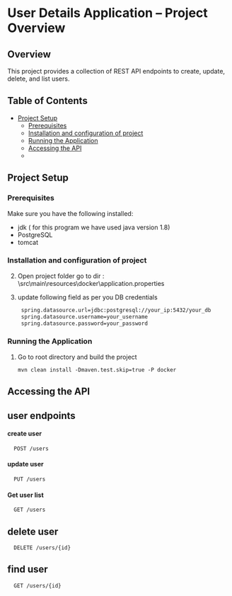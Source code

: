 
# User Details Application – Project Overview

## Overview
This project provides a collection of REST API endpoints to create, update, delete, and list users.

## Table of Contents
- [Project Setup](#project-setup)
  - [Prerequisites](#prerequisites)
  - [Installation and configuration of project](#installation-and-configuration-of-project)
  - [Running the Application](#running-the-application)
  - [Accessing the API](#accessing-the-api)
  - 


## Project Setup

### Prerequisites
Make sure you have the following installed:
- jdk ( for this program we have used java version 1.8)
- PostgreSQL
- tomcat


### Installation and configuration of project
2. Open project folder go to dir : \src\main\resources\docker\application.properties
3. update following field as per you DB credentials

   ```bash
    spring.datasource.url=jdbc:postgresql://your_ip:5432/your_db
    spring.datasource.username=your_username
    spring.datasource.password=your_password
   ```

### Running the Application
1. Go to root directory and build the project 
     ```
     mvn clean install -Dmaven.test.skip=true -P docker
    ```
## Accessing the API
## user endpoints
#### create user

```http
  POST /users
```

#### update user

```http
  PUT /users
```
#### Get user list

```http
  GET /users
```

## delete user

```http
  DELETE /users/{id}
```

## find user

```http
  GET /users/{id}
```

